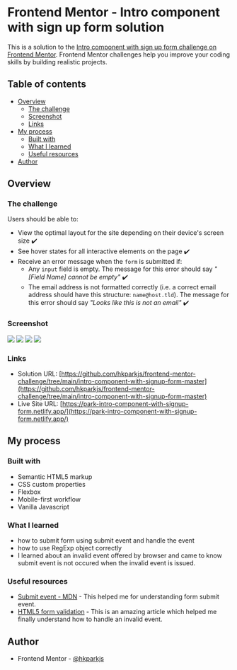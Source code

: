 # Frontend Mentor - Intro component with sign up form solution

This is a solution to the [Intro component with sign up form challenge on Frontend Mentor](https://www.frontendmentor.io/challenges/intro-component-with-signup-form-5cf91bd49edda32581d28fd1). Frontend Mentor challenges help you improve your coding skills by building realistic projects. 

## Table of contents

- [Overview](#overview)
  - [The challenge](#the-challenge)
  - [Screenshot](#screenshot)
  - [Links](#links)
- [My process](#my-process)
  - [Built with](#built-with)
  - [What I learned](#what-i-learned)
  - [Useful resources](#useful-resources)
- [Author](#author)

## Overview

### The challenge

Users should be able to:

- View the optimal layout for the site depending on their device's screen size ✔️
- See hover states for all interactive elements on the page ✔️
- Receive an error message when the `form` is submitted if:
  - Any `input` field is empty. The message for this error should say *"[Field Name] cannot be empty"* ✔️
  - The email address is not formatted correctly (i.e. a correct email address should have this structure: `name@host.tld`). The message for this error should say *"Looks like this is not an email"* ✔️

### Screenshot

![](./screenshot/screenshot-desktop.png)
![](./screenshot/screenshot-desktop-error.png)
![](./screenshot/screenshot-mobile.png)
![](./screenshot/screenshot-mobile-error.png)

### Links

- Solution URL: [https://github.com/hkparkjs/frontend-mentor-challenge/tree/main/intro-component-with-signup-form-master](https://github.com/hkparkjs/frontend-mentor-challenge/tree/main/intro-component-with-signup-form-master)
- Live Site URL: [https://park-intro-component-with-signup-form.netlify.app/](https://park-intro-component-with-signup-form.netlify.app/)

## My process

### Built with

- Semantic HTML5 markup
- CSS custom properties
- Flexbox
- Mobile-first workflow
- Vanilla Javascript

### What I learned

- how to submit form using submit event and handle the event
- how to use RegExp object correctly
- I learned about an invalid event offered by browser and came to know submit event is not occured when the invalid event is issued.

### Useful resources

- [Submit event - MDN](https://developer.mozilla.org/en-US/docs/Web/API/HTMLFormElement/submit_event) - This helped me for understanding form submit event. 
- [HTML5 form validation](https://jeonghwan-kim.github.io/dev/2020/06/08/html5-form-validation.html) - This is an amazing article which helped me finally understand how to handle an invalid event.

## Author

- Frontend Mentor - [@hkparkjs](https://www.frontendmentor.io/profile/hkparkjs)
